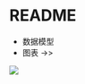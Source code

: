 # README

- 数据模型
- 图表 ->>

![](https://luo0412.oss-cn-hangzhou.aliyuncs.com/1689081947791-74T4p7msC6JX-1688899366274-taiMti3mBYbK-image(1).png)